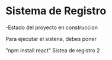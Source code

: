 <h1> Sistema de Registro </h1>

-Estado del proyecto en construccion

Para ejecutar el sistena, debes poner 

"npm install react"
Sistea de registro 2
